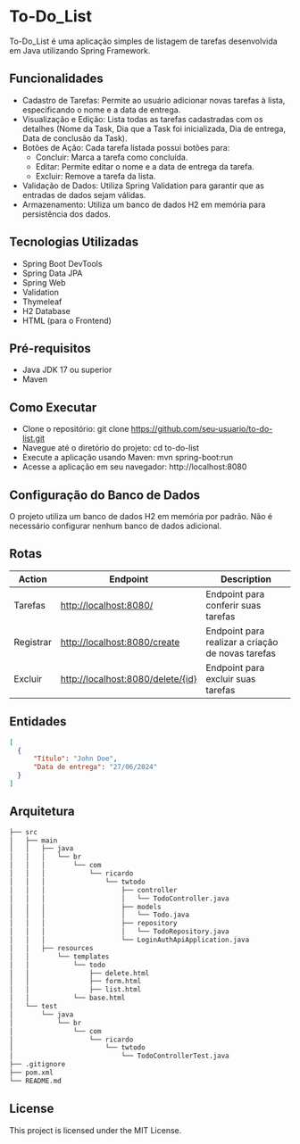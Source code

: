 # To-Do_List

To-Do_List é uma aplicação simples de listagem de tarefas desenvolvida em Java utilizando Spring Framework.

## Funcionalidades

- Cadastro de Tarefas: Permite ao usuário adicionar novas tarefas à lista, especificando o nome e a data de entrega.
- Visualização e Edição: Lista todas as tarefas cadastradas com os detalhes (Nome da Task, Dia que a Task foi inicializada, Dia de entrega, Data de conclusão da Task).
- Botões de Ação: Cada tarefa listada possui botões para:
  * Concluir: Marca a tarefa como concluída.
  * Editar: Permite editar o nome e a data de entrega da tarefa.
  * Excluir: Remove a tarefa da lista.
- Validação de Dados: Utiliza Spring Validation para garantir que as entradas de dados sejam válidas.
- Armazenamento: Utiliza um banco de dados H2 em memória para persistência dos dados.

## Tecnologias Utilizadas

- Spring Boot DevTools
- Spring Data JPA
- Spring Web
- Validation
- Thymeleaf
- H2 Database
- HTML (para o Frontend)

## Pré-requisitos

- Java JDK 17 ou superior
- Maven

## Como Executar

- Clone o repositório: git clone https://github.com/seu-usuario/to-do-list.git
- Navegue até o diretório do projeto: cd to-do-list
- Execute a aplicação usando Maven: mvn spring-boot:run
- Acesse a aplicação em seu navegador: http://localhost:8080

## Configuração do Banco de Dados

O projeto utiliza um banco de dados H2 em memória por padrão. Não é necessário configurar nenhum banco de dados adicional.

## Rotas

| Action                     | Endpoint                                                                   | Description                                           |
|----------------------------|----------------------------------------------------------------------------|-------------------------------------------------------|
| Tarefas                    | [http://localhost:8080/](http://localhost:8080/)                           | Endpoint para conferir suas tarefas                   |
| Registrar                  | [http://localhost:8080/create](http://localhost:8080/create)               | Endpoint para realizar a criação de novas tarefas     |
| Excluir                    | [http://localhost:8080/delete/{id}](http://localhost:8080/delete/{id})     | Endpoint para excluir suas tarefas                    |

## Entidades 
  ```json
[
    {
        "Título": "John Doe",
        "Data de entrega": "27/06/2024"
    }
]
```

## Arquitetura

```bash
├── src
│   ├── main
│   │   ├── java
│   │   │   └── br
│   │   │       └── com
│   │   │           └── ricardo
│   │   │               └── twtodo
│   │   │                   ├── controller
│   │   │                   │   └── TodoController.java
│   │   │                   ├── models
│   │   │                   │   └── Todo.java
│   │   │                   ├── repository
│   │   │                   │   └── TodoRepository.java
│   │   │                   └── LoginAuthApiApplication.java
│   │   ├── resources
│   │       └── templates
│   │           └── todo
│   │               ├── delete.html
│   │               ├── form.html
│   │               ├── list.html
│   │           └── base.html
│   └── test
│       └── java
│           └── br
│               └── com
│                   └── ricardo
│                       └── twtodo
│                           └── TodoControllerTest.java
├── .gitignore
├── pom.xml
└── README.md
```



## License

This project is licensed under the MIT License.
